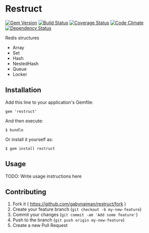 # Restruct

[![Gem Version](https://badge.fury.io/rb/restruct.svg)](https://rubygems.org/gems/restruct)
[![Build Status](https://travis-ci.org/gabynaiman/restruct.svg?branch=master)](https://travis-ci.org/gabynaiman/restruct)
[![Coverage Status](https://coveralls.io/repos/gabynaiman/restruct/badge.svg?branch=master)](https://coveralls.io/r/gabynaiman/restruct?branch=master)
[![Code Climate](https://codeclimate.com/github/gabynaiman/restruct.svg)](https://codeclimate.com/github/gabynaiman/restruct)
[![Dependency Status](https://gemnasium.com/gabynaiman/restruct.svg)](https://gemnasium.com/gabynaiman/restruct)

Redis structures

- Array
- Set
- Hash
- NestedHash
- Queue
- Locker

## Installation

Add this line to your application's Gemfile:

    gem 'restruct'

And then execute:

    $ bundle

Or install it yourself as:

    $ gem install restruct

## Usage

TODO: Write usage instructions here

## Contributing

1. Fork it ( https://github.com/gabynaiman/restruct/fork )
2. Create your feature branch (`git checkout -b my-new-feature`)
3. Commit your changes (`git commit -am 'Add some feature'`)
4. Push to the branch (`git push origin my-new-feature`)
5. Create a new Pull Request
